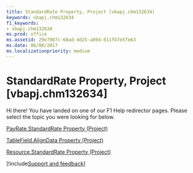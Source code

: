 ```yaml
---
title: StandardRate Property, Project [vbapj.chm132634]
keywords: vbapj.chm132634
f1_keywords:
- vbapj.chm132634
ms.prod: office
ms.assetid: 29e7987c-68ad-4d25-a894-011fb7e5fe63
ms.date: 06/08/2017
ms.localizationpriority: medium
---
```



# StandardRate Property, Project [vbapj.chm132634]

Hi there! You have landed on one of our F1 Help redirector pages. Please select the topic you were looking for below.

[PayRate.StandardRate Property (Project)](https://msdn.microsoft.com/library/ad4d498b-2a64-d821-cf93-4d5fefda6da8%28Office.15%29.aspx)

[TableField.AlignData Property (Project)](https://msdn.microsoft.com/library/9cd7bef5-a0aa-7150-e6bf-7e5f23632402%28Office.15%29.aspx)

[Resource.StandardRate Property (Project)](https://msdn.microsoft.com/library/40226b42-ef21-4623-668d-d84818fc6639%28Office.15%29.aspx)

[!include[Support and feedback](~/includes/feedback-boilerplate.md)]